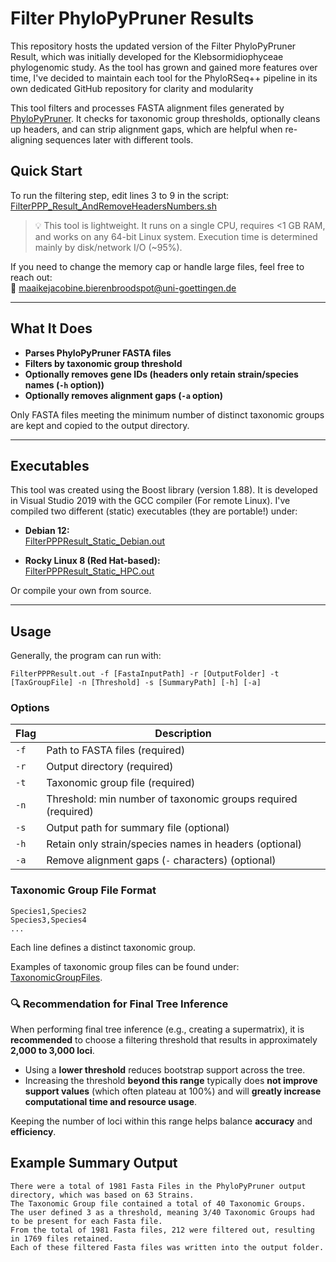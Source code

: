 # Filter PhyloPyPruner Results
This repository hosts the updated version of the Filter PhyloPyPruner Result, which was initially developed for the Klebsormidiophyceae phylogenomic study. As the tool has grown and gained more features over time, I've decided to maintain each tool for the PhyloRSeq++ pipeline in its own dedicated GitHub repository for clarity and modularity

This tool filters and processes FASTA alignment files generated by [PhyloPyPruner](https://github.com/fethalen/phylopypruner). It checks for taxonomic group thresholds, optionally cleans up headers, and can strip alignment gaps, which are helpful when re-aligning sequences later with different tools.

## Quick Start

To run the filtering step, edit lines 3 to 9 in the script:  
[FilterPPP_Result_AndRemoveHeadersNumbers.sh](https://github.com/mjbieren/FilterPPPResult/blob/main/FilterPPP_Result_AndRemoveHeadersNumbers.sh)

> 💡 This tool is lightweight. It runs on a single CPU, requires <1 GB RAM, and works on any 64-bit Linux system. Execution time is determined mainly by disk/network I/O (~95%).

If you need to change the memory cap or handle large files, feel free to reach out:  
📧 maaikejacobine.bierenbroodspot@uni-goettingen.de

---

## What It Does

- **Parses PhyloPyPruner FASTA files**
- **Filters by taxonomic group threshold**
- **Optionally removes gene IDs (headers only retain strain/species names (`-h` option))**
- **Optionally removes alignment gaps (`-a` option)**

Only FASTA files meeting the minimum number of distinct taxonomic groups are kept and copied to the output directory.

---

## Executables

This tool was created using the Boost library (version 1.88). It is developed in Visual Studio 2019 with the GCC compiler (For remote Linux). I've compiled two different (static) executables (they are portable!) under:

- **Debian 12:**  
  [FilterPPPResult_Static_Debian.out](https://github.com/mjbieren/FilterPPPResult/blob/main/Sources/Executables/FilterPPPResult_Static_Debian.out)

- **Rocky Linux 8 (Red Hat-based):**  
  [FilterPPPResult_Static_HPC.out](https://github.com/mjbieren/FilterPPPResult/blob/main/Sources/Executables/FilterPPPResult_Static_HPC.out)


Or compile your own from source.

---

## Usage
Generally, the program can run with:
```
FilterPPPResult.out -f [FastaInputPath] -r [OutputFolder] -t [TaxGroupFile] -n [Threshold] -s [SummaryPath] [-h] [-a]
```

### Options

| Flag | Description |
|------|-------------|
| `-f` | Path to FASTA files (required) |
| `-r` | Output directory (required) |
| `-t` | Taxonomic group file (required) |
| `-n` | Threshold: min number of taxonomic groups required (required) |
| `-s` | Output path for summary file (optional) |
| `-h` | Retain only strain/species names in headers (optional) |
| `-a` | Remove alignment gaps (`-` characters) (optional) |

### Taxonomic Group File Format
```
Species1,Species2
Species3,Species4
...
```

Each line defines a distinct taxonomic group.

Examples of taxonomic group files can be found under: [TaxonomicGroupFiles](https://github.com/mjbieren/FilterPPPResult/tree/main/TaxonomicGroupFiles).

### 🔍 Recommendation for Final Tree Inference

When performing final tree inference (e.g., creating a supermatrix), it is **recommended** to choose a filtering threshold that results in approximately **2,000 to 3,000 loci**.

- Using a **lower threshold**  reduces bootstrap support across the tree.
- Increasing the threshold **beyond this range** typically does **not improve support values** (which often plateau at 100%) and will **greatly increase computational time and resource usage**.

Keeping the number of loci within this range helps balance **accuracy** and **efficiency**.

## Example Summary Output
```
There were a total of 1981 Fasta Files in the PhyloPyPruner output directory, which was based on 63 Strains.
The Taxonomic Group file contained a total of 40 Taxonomic Groups.
The user defined 3 as a threshold, meaning 3/40 Taxonomic Groups had to be present for each Fasta file.
From the total of 1981 Fasta files, 212 were filtered out, resulting in 1769 files retained.
Each of these filtered Fasta files was written into the output folder.
```
